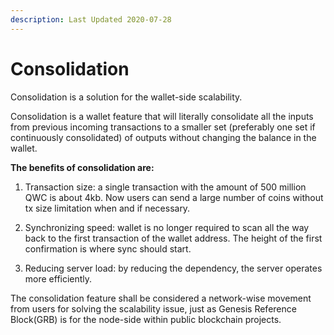 ```yaml
---
description: Last Updated 2020-07-28
---
```


# Consolidation

Consolidation is a solution for the wallet-side scalability.

Consolidation is a wallet feature that will literally consolidate all the inputs from previous incoming transactions to a smaller set \(preferably one set if continuously consolidated\) of outputs without changing the balance in the wallet.

**The benefits of consolidation are:**  
  
1. Transaction size: a single transaction with the amount of 500 million QWC is about 4kb. Now users can send a large number of coins without tx size limitation when and if necessary.

2. Synchronizing speed: wallet is no longer required to scan all the way back to the first transaction of the wallet address. The height of the first confirmation is where sync should start.

3. Reducing server load: by reducing the dependency, the server operates more efficiently. 

The consolidation feature shall be considered a network-wise movement from users for solving the scalability issue, just as Genesis Reference Block\(GRB\) is for the node-side within public blockchain projects.

